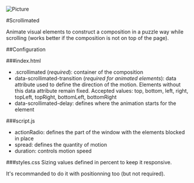 ![Picture](http://www.creacionesindiscriminadas.com/wp-content/themes/creaIndis/img/logo.png)

#Scrollimated

Animate visual elements to construct a composition in a puzzle way while scrolling (works better if the composition is not on top of the page).

##Configuration

###index.html
- .scrollimated (_required_): container of the composition
- data-scrollimated-transition (_required for animated elements_): data attribute used to define the direction of the motion. Elements without this data attribute remain fixed. Accepted values: top, bottom, left, right, topLeft, topRight, bottomLeft, bottomRight 
- data-scrollimated-delay: defines where the animation starts for the element

###script.js
- actionRadio:	defines the part of the window with the elements blocked in place
- spread: defines the quantity of motion
- duration: controls motion speed

###styles.css
Sizing values defined in percent to keep it responsive.

It's recommanded to do it with positionning too (but not required).